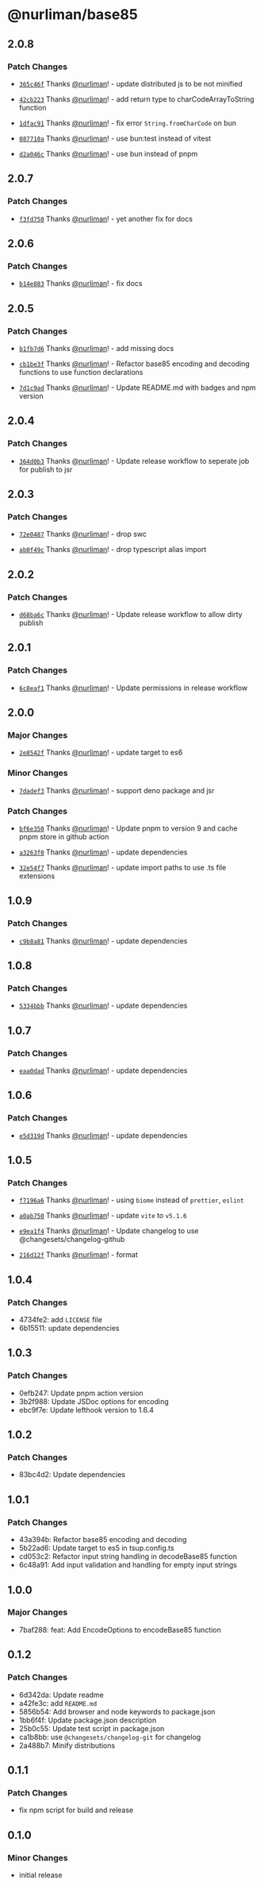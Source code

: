 # @nurliman/base85

## 2.0.8

### Patch Changes

- [`365c46f`](https://github.com/nurliman/base85/commit/365c46fd0d0a75d65215bff1c2389538887b8493) Thanks [@nurliman](https://github.com/nurliman)! - update distributed js to be not minified

- [`42cb223`](https://github.com/nurliman/base85/commit/42cb223aa5ae8cb67aefe51e6d0dae95588e0552) Thanks [@nurliman](https://github.com/nurliman)! - add return type to charCodeArrayToString function

- [`1dfac91`](https://github.com/nurliman/base85/commit/1dfac91ea68ac1375faaff79f6e5c34f22d79023) Thanks [@nurliman](https://github.com/nurliman)! - fix error `String.fromCharCode` on bun

- [`087710a`](https://github.com/nurliman/base85/commit/087710ac487f9ed398c8c4b2fad34ddbfd66f2c7) Thanks [@nurliman](https://github.com/nurliman)! - use bun:test instead of vitest

- [`d2a046c`](https://github.com/nurliman/base85/commit/d2a046c1f379456e4be10b15cb5b2e5b57deb4df) Thanks [@nurliman](https://github.com/nurliman)! - use bun instead of pnpm

## 2.0.7

### Patch Changes

- [`f3fd750`](https://github.com/nurliman/base85/commit/f3fd750c618f6ead1ca717bb5700f71c05f4e361) Thanks [@nurliman](https://github.com/nurliman)! - yet another fix for docs

## 2.0.6

### Patch Changes

- [`b14e883`](https://github.com/nurliman/base85/commit/b14e883b2f72e4e1c31bfd372748ab881ea4c2e7) Thanks [@nurliman](https://github.com/nurliman)! - fix docs

## 2.0.5

### Patch Changes

- [`b1fb7d6`](https://github.com/nurliman/base85/commit/b1fb7d6cf99b0a1bb22187332df67b6be99e4e8c) Thanks [@nurliman](https://github.com/nurliman)! - add missing docs

- [`cb1be3f`](https://github.com/nurliman/base85/commit/cb1be3fcce111af29013bf3badf08e442647ce8a) Thanks [@nurliman](https://github.com/nurliman)! - Refactor base85 encoding and decoding functions to use function declarations

- [`7d1c9ad`](https://github.com/nurliman/base85/commit/7d1c9adbcafe33af66a4cad74c2d4246f13eba59) Thanks [@nurliman](https://github.com/nurliman)! - Update README.md with badges and npm version

## 2.0.4

### Patch Changes

- [`364d0b3`](https://github.com/nurliman/base85/commit/364d0b3c3f7ab8382457f1bb61cebb6a4eb285f7) Thanks [@nurliman](https://github.com/nurliman)! - Update release workflow to seperate job for publish to jsr

## 2.0.3

### Patch Changes

- [`72e0487`](https://github.com/nurliman/base85/commit/72e048730453d30f77c4305fa550f3e0526cb236) Thanks [@nurliman](https://github.com/nurliman)! - drop swc

- [`ab0f49c`](https://github.com/nurliman/base85/commit/ab0f49c983bcf478899e46c17612ed8337a13ef7) Thanks [@nurliman](https://github.com/nurliman)! - drop typescript alias import

## 2.0.2

### Patch Changes

- [`d68ba6c`](https://github.com/nurliman/base85/commit/d68ba6c3c2b932b785e2ab4ae41b09ded0137717) Thanks [@nurliman](https://github.com/nurliman)! - Update release workflow to allow dirty publish

## 2.0.1

### Patch Changes

- [`6c8eaf1`](https://github.com/nurliman/base85/commit/6c8eaf10d767459f457f8cc9a629477b04bc507e) Thanks [@nurliman](https://github.com/nurliman)! - Update permissions in release workflow

## 2.0.0

### Major Changes

- [`2e8542f`](https://github.com/nurliman/base85/commit/2e8542f55bbb1894eec1e3f1a0df770b2a9d94a2) Thanks [@nurliman](https://github.com/nurliman)! - update target to es6

### Minor Changes

- [`7dadef3`](https://github.com/nurliman/base85/commit/7dadef3a50583b89944d770b22af0dd73e6959fe) Thanks [@nurliman](https://github.com/nurliman)! - support deno package and jsr

### Patch Changes

- [`bf6e350`](https://github.com/nurliman/base85/commit/bf6e350c2fbc5fa107ee705904d06bbceb2e7979) Thanks [@nurliman](https://github.com/nurliman)! - Update pnpm to version 9 and cache pnpm store in github action

- [`a3263f0`](https://github.com/nurliman/base85/commit/a3263f0b2a41fc6ae7853825edd8958a07076eba) Thanks [@nurliman](https://github.com/nurliman)! - update dependencies

- [`32e54f7`](https://github.com/nurliman/base85/commit/32e54f79404cd403b0ab3e1afbbbeff00810bae9) Thanks [@nurliman](https://github.com/nurliman)! - update import paths to use .ts file extensions

## 1.0.9

### Patch Changes

- [`c9b8a81`](https://github.com/nurliman/base85/commit/c9b8a812d5209423a07bf5dad0609e211a6fe0dc) Thanks [@nurliman](https://github.com/nurliman)! - update dependencies

## 1.0.8

### Patch Changes

- [`5334bbb`](https://github.com/nurliman/base85/commit/5334bbbdaf9486803482a56db7ee2dcea162ab1f) Thanks [@nurliman](https://github.com/nurliman)! - update dependencies

## 1.0.7

### Patch Changes

- [`eaa0dad`](https://github.com/nurliman/base85/commit/eaa0dadfb2de26073ce05ee3ef034e6b2f0e2eab) Thanks [@nurliman](https://github.com/nurliman)! - update dependencies

## 1.0.6

### Patch Changes

- [`e5d319d`](https://github.com/nurliman/base85/commit/e5d319df7bbb001812e2fef24e1d1bb5519852eb) Thanks [@nurliman](https://github.com/nurliman)! - update dependencies

## 1.0.5

### Patch Changes

- [`f7196a6`](https://github.com/nurliman/base85/commit/f7196a6c6ad42bb19de517990f8d7d2ce215a08e) Thanks [@nurliman](https://github.com/nurliman)! - using `biome` instead of `prettier`, `eslint`

- [`a0ab750`](https://github.com/nurliman/base85/commit/a0ab75076c600f8387f5a396a96dd58e14a3db97) Thanks [@nurliman](https://github.com/nurliman)! - update `vite` to `v5.1.6`

- [`e9ea1f4`](https://github.com/nurliman/base85/commit/e9ea1f4170a812ad663bf3d99b0c851f2abbec3b) Thanks [@nurliman](https://github.com/nurliman)! - Update changelog to use @changesets/changelog-github

- [`216d12f`](https://github.com/nurliman/base85/commit/216d12f5262077681d8d8306533df3517f0445dc) Thanks [@nurliman](https://github.com/nurliman)! - format

## 1.0.4

### Patch Changes

- 4734fe2: add `LICENSE` file
- 6b15511: update dependencies

## 1.0.3

### Patch Changes

- 0efb247: Update pnpm action version
- 3b2f988: Update JSDoc options for encoding
- ebc9f7e: Update lefthook version to 1.6.4

## 1.0.2

### Patch Changes

- 83bc4d2: Update dependencies

## 1.0.1

### Patch Changes

- 43a394b: Refactor base85 encoding and decoding
- 5b22ad6: Update target to es5 in tsup.config.ts
- cd053c2: Refactor input string handling in decodeBase85 function
- 6c48a91: Add input validation and handling for empty input strings

## 1.0.0

### Major Changes

- 7baf288: feat: Add EncodeOptions to encodeBase85 function

## 0.1.2

### Patch Changes

- 6d342da: Update readme
- a42fe3c: add `README.md`
- 5856b54: Add browser and node keywords to package.json
- 1bb6f4f: Update package.json description
- 25b0c55: Update test script in package.json
- ca1b8bb: use `@changesets/changelog-git` for changelog
- 2a488b7: Minify distributions

## 0.1.1

### Patch Changes

- fix npm script for build and release

## 0.1.0

### Minor Changes

- initial release
